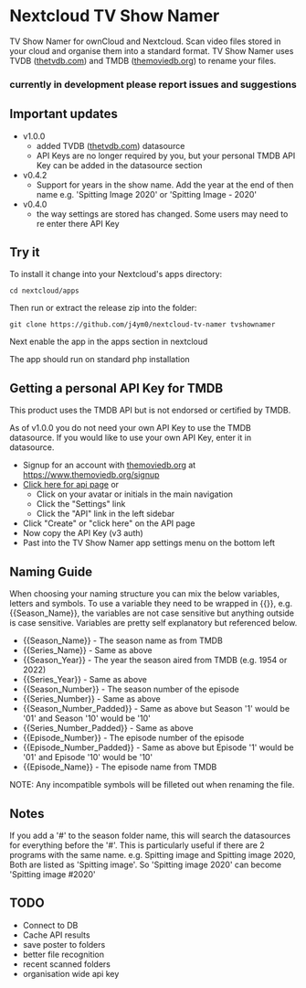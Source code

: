 # Nextcloud TV Show Namer

TV Show Namer for ownCloud and Nextcloud. Scan video files stored in your cloud and organise them into a standard format. TV Show Namer uses TVDB ([thetvdb.com](https://thetvdb.com/)) and TMDB ([themoviedb.org](https://www.themoviedb.org/)) to rename your files.

### currently in development please report issues and suggestions

## Important updates
 - v1.0.0 
    - added TVDB ([thetvdb.com](https://thetvdb.com/)) datasource
    - API Keys are no longer required by you, but your personal TMDB API Key can be added in the datasource section
 - v0.4.2
    - Support for years in the show name. Add the year at the end of then name e.g. 'Spitting Image 2020' or 'Spitting Image - 2020'
 - v0.4.0 
    - the way settings are stored has changed. Some users may need to re enter there API Key


## Try it

To install it change into your Nextcloud's apps directory:

    cd nextcloud/apps

Then run or extract the release zip into the folder:

    git clone https://github.com/j4ym0/nextcloud-tv-namer tvshownamer

Next enable the app in the apps section in nextcloud

The app should run on standard php installation


## Getting a personal API Key for TMDB
This product uses the TMDB API but is not endorsed or certified by TMDB.

As of v1.0.0 you do not need your own API Key to use the TMDB datasource. If you would like to use your own API Key, enter it in datasource.

 - Signup for an account with [themoviedb.org](https://www.themoviedb.org/signup) at https://www.themoviedb.org/signup
 - [Click here for api page](https://www.themoviedb.org/settings/api) or
     - Click on your avatar or initials in the main navigation
     - Click the "Settings" link
     - Click the "API" link in the left sidebar
 - Click "Create" or "click here" on the API page
 - Now copy the API Key (v3 auth)
 - Past into the TV Show Namer app settings menu on the bottom left


## Naming Guide

When choosing your naming structure you can mix the below variables, letters and symbols. To use a variable they need to be wrapped in {{}}, e.g. {{Season_Name}}, the variables are not case sensitive but anything outside is case sensitive. Variables are pretty self explanatory but referenced below.

  - {{Season_Name}} - The season name as from TMDB
  - {{Series_Name}} - Same as above
  - {{Season_Year}} - The year the season aired from TMDB (e.g. 1954 or 2022)
  - {{Series_Year}} - Same as above
  - {{Season_Number}} - The season number of the episode
  - {{Series_Number}} - Same as above
  - {{Season_Number_Padded}} - Same as above but Season '1' would be '01' and Season '10' would be '10'
  - {{Series_Number_Padded}} - Same as above
  - {{Episode_Number}} - The episode number of the episode
  - {{Episode_Number_Padded}} - Same as above but Episode '1' would be '01' and Episode '10' would be '10'
  - {{Episode_Name}} - The episode name from TMDB

NOTE: Any incompatible symbols will be filleted out when renaming the file.


## Notes

If you add a '#' to the season folder name, this will search the datasources for everything before the '#'. This is particularly useful if there are 2 programs with the same name. e.g. Spitting image and Spitting image 2020, Both are listed as 'Spitting image'. So 'Spitting image 2020' can become 'Spitting image #2020'


## TODO

 - Connect to DB
 - Cache API results
 - save poster to folders
 - better file recognition
 - recent scanned folders
 - organisation wide api key

